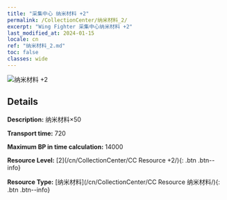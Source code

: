 ```yaml
---
title: "采集中心 纳米材料 +2"
permalink: /CollectionCenter/纳米材料_2/
excerpt: "Wing Fighter 采集中心纳米材料 +2"
last_modified_at: 2024-01-15
locale: cn
ref: "纳米材料_2.md"
toc: false
classes: wide
---
```



![纳米材料 +2](/images/cc/CC_纳米材料_2.png)

## Details

  **Description:** 纳米材料×50

  **Transport time:** 720

  **Maximum BP in time calculation:** 14000

  **Resource Level:** [2](/cn/CollectionCenter/CC Resource +2/){: .btn .btn--info}

  **Resource Type:** [纳米材料](/cn/CollectionCenter/CC Resource 纳米材料/){: .btn .btn--info}

